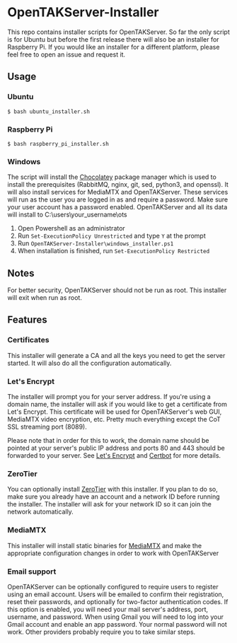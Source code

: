 # OpenTAKServer-Installer

This repo contains installer scripts for OpenTAKServer. So far the only script is for Ubuntu but before the first release 
there will also be an installer for Raspberry Pi. If you would like an installer for a different platform, please feel 
free to open an issue and request it.

## Usage

### Ubuntu
```
$ bash ubuntu_installer.sh
```

### Raspberry Pi
```
$ bash raspberry_pi_installer.sh
```

### Windows

The script will install the [Chocolatey](https://chocolatey.org/) package manager which is used to install
the prerequisites (RabbitMQ, nginx, git, sed, python3, and openssl). It will also install services for MediaMTX
and OpenTAKServer. These services will run as the user you are logged in as and require a password. Make sure
your user account has a password enabled. OpenTAKServer and all its data will install to C:\users\your_username\ots

1. Open Powershell as an administrator
2. Run `Set-ExecutionPolicy Unrestricted` and type `Y` at the prompt
3. Run `OpenTAKServer-Installer\windows_installer.ps1`
4. When installation is finished, run `Set-ExecutionPolicy Restricted`

## Notes

For better security, OpenTAKServer should not be run as root. This installer will exit when run as root.

## Features

### Certificates

This installer will generate a CA and all the keys you need to get the server started. It will also do all the
configuration automatically.

### Let's Encrypt

The installer will prompt you for your server address. If you're using a domain name, the installer will ask if you
would like to get a certificate from Let's Encrypt. This certificate will be used for OpenTAKServer's web GUI,
MediaMTX video encryption, etc. Pretty much everything except the CoT SSL streaming port (8089).

Please note that in order for this to work, the domain name should be pointed at your server's public IP address and 
ports 80 and 443 should be forwarded to your server. See
[Let's Encrypt](https://letsencrypt.org/getting-started/) and 
[Certbot](https://certbot.eff.org/instructions?ws=nginx&os=ubuntufocal) for more details.

### ZeroTier

You can optionally install [ZeroTier](https://www.zerotier.com/) with this installer. If you plan to do so, make sure 
you already have an account and a network ID before running the installer. The installer will ask for your network ID 
so it can join the network automatically.

### MediaMTX

This installer will install static binaries for [MediaMTX](https://github.com/bluenviron/mediamtx) and make the 
appropriate configuration changes in order to work with OpenTAKServer

### Email support

OpenTAKServer can be optionally configured to require users to register using an email account. Users will be emailed to
confirm their registration, reset their passwords, and optionally for two-factor authentication codes. If this option is
enabled, you will need your mail server's address, port, username, and password. When using Gmail you will need to
log into your Gmail account and enable an app password. Your normal password will not work. Other providers probably
require you to take similar steps.